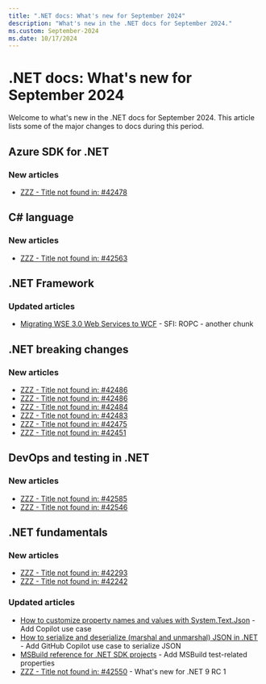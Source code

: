 ```yaml
---
title: ".NET docs: What's new for September 2024"
description: "What's new in the .NET docs for September 2024."
ms.custom: September-2024
ms.date: 10/17/2024
---
```


# .NET docs: What's new for September 2024

Welcome to what's new in the .NET docs for September 2024. This article lists some of the major changes to docs during this period.

## Azure SDK for .NET

### New articles

- [ZZZ - Title not found in: #42478](../azure/migration/appcat/faq.md)

## C# language

### New articles

- [ZZZ - Title not found in: #42563](../csharp/language-reference/compiler-messages/overload-resolution.md)

## .NET Framework

### Updated articles

- [Migrating WSE 3.0 Web Services to WCF](../framework/wcf/feature-details/migrating-wse-3-0-web-services-to-wcf.md) - SFI: ROPC - another chunk

## .NET breaking changes

### New articles

- [ZZZ - Title not found in: #42486](../core/compatibility/core-libraries/9.0/async-callback.md)
- [ZZZ - Title not found in: #42486](../core/compatibility/core-libraries/9.0/non-keyed-params.md)
- [ZZZ - Title not found in: #42484](../core/compatibility/windows-forms/9.0/imsocomponent-support.md)
- [ZZZ - Title not found in: #42483](../core/compatibility/networking/9.0/redact-headers.md)
- [ZZZ - Title not found in: #42475](../core/compatibility/core-libraries/9.0/ziparchiveentry-encoding.md)
- [ZZZ - Title not found in: #42451](../core/compatibility/jit/9.0/fp-to-integer.md)

## DevOps and testing in .NET

### New articles

- [ZZZ - Title not found in: #42585](../core/deploying/native-aot/security.md)
- [ZZZ - Title not found in: #42546](../core/deploying/native-aot/intrinsic-requiresdynamiccode-apis.md)

## .NET fundamentals

### New articles

- [ZZZ - Title not found in: #42293](../core/extensions/httpclient-factory-troubleshooting.md)
- [ZZZ - Title not found in: #42242](../fundamentals/networking/http/httpclient-migrate-from-httpwebrequest.md)

### Updated articles

- [How to customize property names and values with System.Text.Json](../standard/serialization/system-text-json/customize-properties.md) - Add Copilot use case
- [How to serialize and deserialize (marshal and unmarshal) JSON in .NET](../standard/serialization/system-text-json/how-to.md) - Add GitHub Copilot use case to serialize JSON
- [MSBuild reference for .NET SDK projects](../core/project-sdk/msbuild-props.md) - Add MSBuild test-related properties
- [ZZZ - Title not found in: #42550](../core/whats-new/dotnet-9/libraries.md) - What's new for .NET 9 RC 1

